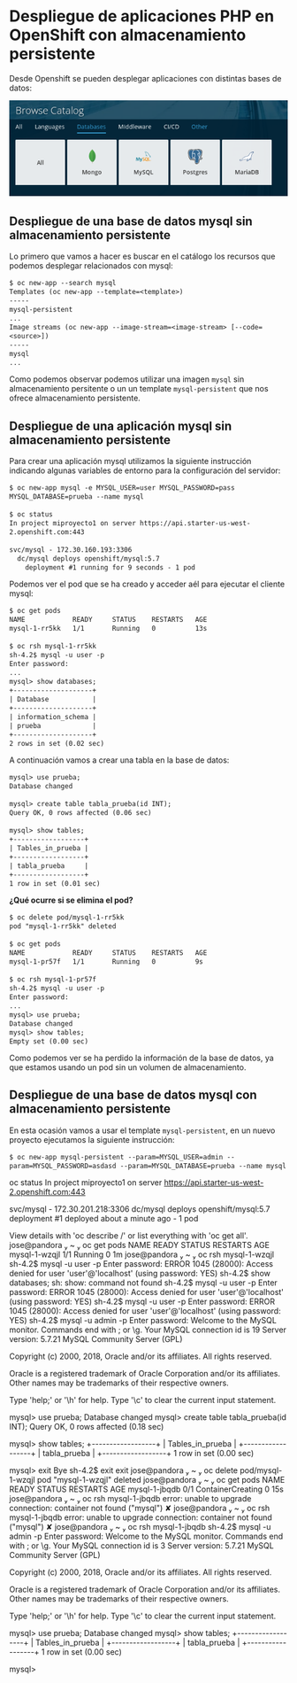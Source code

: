 # Despliegue de aplicaciones PHP en OpenShift con almacenamiento persistente

Desde Openshift se pueden desplegar aplicaciones con distintas bases de datos:

![bd](img/bd.png)

## Despliegue de una base de datos mysql sin almacenamiento persistente

Lo primero que vamos a hacer es buscar en el catálogo los recursos que podemos desplegar relacionados con mysql:

    $ oc new-app --search mysql
    Templates (oc new-app --template=<template>)
    -----
    mysql-persistent
    ...
    Image streams (oc new-app --image-stream=<image-stream> [--code=<source>])
    -----
    mysql
    ...

Como podemos observar podemos utilizar una imagen `mysql` sin almacenamiento persitente o un un template `mysql-persistent` que nos ofrece almacenamiento persistente.

## Despliegue de una aplicación mysql sin almacenamiento persistente

Para crear una aplicación mysql utilizamos la siguiente instrucción indicando algunas variables de entorno para la configuración del servidor:

    $ oc new-app mysql -e MYSQL_USER=user MYSQL_PASSWORD=pass MYSQL_DATABASE=prueba --name mysql

    $ oc status
    In project miproyecto1 on server https://api.starter-us-west-2.openshift.com:443

    svc/mysql - 172.30.160.193:3306
      dc/mysql deploys openshift/mysql:5.7 
        deployment #1 running for 9 seconds - 1 pod

Podemos ver el pod que se ha creado y acceder aél para ejecutar el cliente mysql:

    $ oc get pods
    NAME            READY     STATUS    RESTARTS   AGE
    mysql-1-rr5kk   1/1       Running   0          13s
    
    $ oc rsh mysql-1-rr5kk
    sh-4.2$ mysql -u user -p
    Enter password: 
    ...
    mysql> show databases;
    +--------------------+
    | Database           |
    +--------------------+
    | information_schema |
    | prueba             |
    +--------------------+
    2 rows in set (0.02 sec)

A continuación vamos a crear una tabla en la base de datos:

    mysql> use prueba;
    Database changed
    
    mysql> create table tabla_prueba(id INT);
    Query OK, 0 rows affected (0.06 sec)

    mysql> show tables;
    +------------------+
    | Tables_in_prueba |
    +------------------+
    | tabla_prueba     |
    +------------------+
    1 row in set (0.01 sec)

**¿Qué ocurre si se elimina el pod?**

    $ oc delete pod/mysql-1-rr5kk 
    pod "mysql-1-rr5kk" deleted
    
    $ oc get pods
    NAME            READY     STATUS    RESTARTS   AGE
    mysql-1-pr57f   1/1       Running   0          9s
    
    $ oc rsh mysql-1-pr57f       
    sh-4.2$ mysql -u user -p
    Enter password: 
    ...
    mysql> use prueba;
    Database changed
    mysql> show tables;
    Empty set (0.00 sec)

Como podemos ver se ha perdido la información de la base de datos, ya que estamos usando un pod sin un volumen de almacenamiento.

## Despliegue de una base de datos mysql con almacenamiento persistente

En esta ocasión vamos a usar el template `mysql-persistent`, en un nuevo proyecto ejecutamos la siguiente instrucción:

    $ oc new-app mysql-persistent --param=MYSQL_USER=admin --param=MYSQL_PASSWORD=asdasd --param=MYSQL_DATABASE=prueba --name mysql


oc status
In project miproyecto1 on server https://api.starter-us-west-2.openshift.com:443

svc/mysql - 172.30.201.218:3306
  dc/mysql deploys openshift/mysql:5.7 
    deployment #1 deployed about a minute ago - 1 pod

View details with 'oc describe <resource>/<name>' or list everything with 'oc get all'.
 jose@pandora  ~  oc get pods
NAME            READY     STATUS    RESTARTS   AGE
mysql-1-wzqjl   1/1       Running   0          1m
 jose@pandora  ~  oc rsh mysql-1-wzqjl 
sh-4.2$ mysql -u user -p 
Enter password: 
ERROR 1045 (28000): Access denied for user 'user'@'localhost' (using password: YES)
sh-4.2$ show databases;
sh: show: command not found
sh-4.2$ mysql -u user -p
Enter password: 
ERROR 1045 (28000): Access denied for user 'user'@'localhost' (using password: YES)
sh-4.2$ mysql -u user -p
Enter password: 
ERROR 1045 (28000): Access denied for user 'user'@'localhost' (using password: YES)
sh-4.2$ mysql -u admin -p
Enter password: 
Welcome to the MySQL monitor.  Commands end with ; or \g.
Your MySQL connection id is 19
Server version: 5.7.21 MySQL Community Server (GPL)

Copyright (c) 2000, 2018, Oracle and/or its affiliates. All rights reserved.

Oracle is a registered trademark of Oracle Corporation and/or its
affiliates. Other names may be trademarks of their respective
owners.

Type 'help;' or '\h' for help. Type '\c' to clear the current input statement.

mysql> use prueba;
Database changed
mysql> create table tabla_prueba(id INT);
Query OK, 0 rows affected (0.18 sec)

mysql> show tables;
+------------------+
| Tables_in_prueba |
+------------------+
| tabla_prueba     |
+------------------+
1 row in set (0.00 sec)

mysql> exit
Bye
sh-4.2$ exit
exit
 jose@pandora  ~  oc delete pod/mysql-1-wzqjl
pod "mysql-1-wzqjl" deleted
 jose@pandora  ~  oc get pods
NAME            READY     STATUS              RESTARTS   AGE
mysql-1-jbqdb   0/1       ContainerCreating   0          15s
 jose@pandora  ~  oc rsh mysql-1-jbqdb
error: unable to upgrade connection: container not found ("mysql")
 ✘ jose@pandora  ~  oc rsh mysql-1-jbqdb
error: unable to upgrade connection: container not found ("mysql")
 ✘ jose@pandora  ~  oc rsh mysql-1-jbqdb
sh-4.2$ mysql -u admin -p
Enter password: 
Welcome to the MySQL monitor.  Commands end with ; or \g.
Your MySQL connection id is 3
Server version: 5.7.21 MySQL Community Server (GPL)

Copyright (c) 2000, 2018, Oracle and/or its affiliates. All rights reserved.

Oracle is a registered trademark of Oracle Corporation and/or its
affiliates. Other names may be trademarks of their respective
owners.

Type 'help;' or '\h' for help. Type '\c' to clear the current input statement.

mysql> use prueba;
Database changed
mysql> show tables;
+------------------+
| Tables_in_prueba |
+------------------+
| tabla_prueba     |
+------------------+
1 row in set (0.00 sec)

mysql> 
